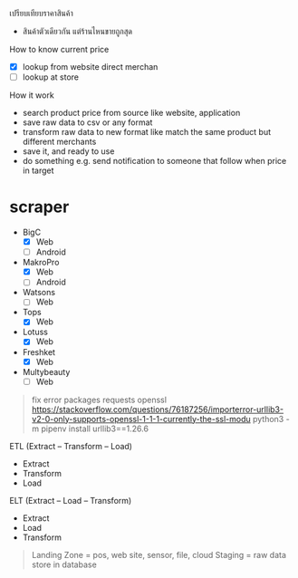 เปรียบเทียบราคาสินค้า

- สินค้าตัวเดียวกัน แต่ร้านไหนขายถูกสุด


How to know current price

- [x] lookup from website direct merchan
- [ ] lookup at store

How it work

- search product price from source like website,  application
- save raw data to csv or any format
- transform raw data to new format like match the same product but different merchants
- save it, and ready to use
- do something e.g. send notification to someone that follow when price in target

# scraper

- BigC
  - [x] Web
  - [ ] Android
- MakroPro
  - [x] Web
  - [ ] Android
- Watsons
  - [ ] Web
- Tops
  - [x] Web
- Lotuss
  - [x] Web
- Freshket
  - [x] Web
- Multybeauty
  - [ ] Web

> fix error packages requests openssl
> https://stackoverflow.com/questions/76187256/importerror-urllib3-v2-0-only-supports-openssl-1-1-1-currently-the-ssl-modu
> python3 -m pipenv install urllib3==1.26.6


ETL (Extract – Transform – Load)

- Extract
- Transform
- Load

ELT (Extract – Load – Transform)

- Extract
- Load
- Transform


> Landing Zone = pos, web site, sensor, file, cloud
> Staging = raw data store in database
